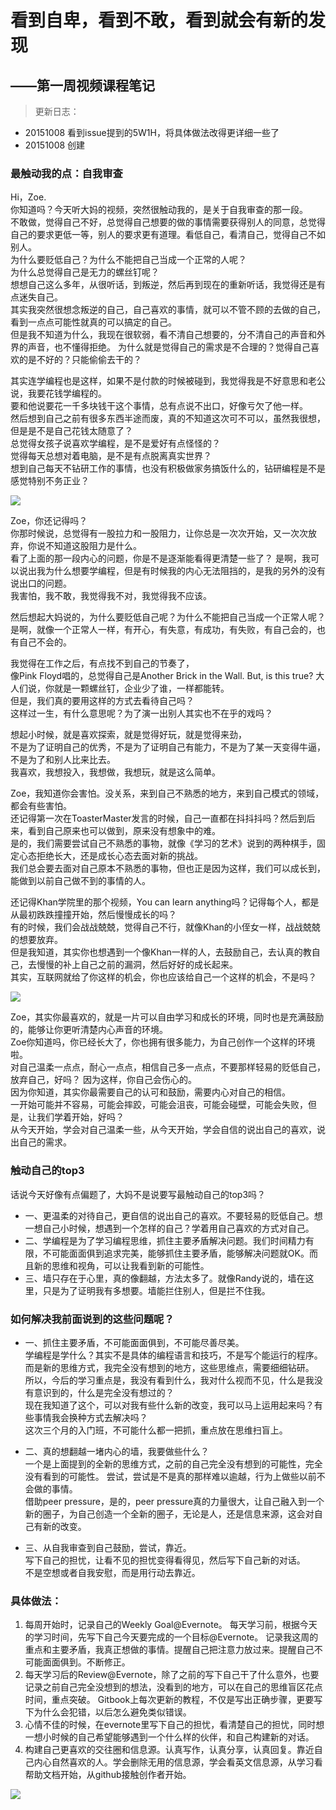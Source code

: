 # 看到自卑，看到不敢，看到就会有新的发现
## ——第一周视频课程笔记

> 更新日志：
- 20151008 看到issue提到的5W1H，将具体做法改得更详细一些了
- 20151008 创建

### 最触动我的点：自我审查
Hi，Zoe.  
你知道吗？今天听大妈的视频，突然很触动我的，是关于自我审查的那一段。  
不敢做，觉得自己不好，总觉得自己想要的做的事情需要获得别人的同意，总觉得自己的要求更低一等，别人的要求更有道理。看低自己，看清自己，觉得自己不如别人。  
为什么要贬低自己？为什么不能把自己当成一个正常的人呢？  
为什么总觉得自己是无力的螺丝钉呢？  
想想自己这么多年，从很听话，到叛逆，然后再到现在的重新听话，我觉得还是有点迷失自己。  
其实我突然很想念叛逆的自己，自己喜欢的事情，就可以不管不顾的去做的自己，看到一点点可能性就真的可以搞定的自己。  
但是我不知道为什么，我现在很软弱，看不清自己想要的，分不清自己的声音和外界的声音，也不懂得拒绝。
为什么就是觉得自己的需求是不合理的？觉得自己喜欢的是不好的？只能偷偷去干的？

其实连学编程也是这样，如果不是付款的时候被碰到，我觉得我是不好意思和老公说，我要花钱学编程的。  
要和他说要花一千多块钱干这个事情，总有点说不出口，好像亏欠了他一样。  
然后想到自己之前有很多东西半途而废，真的不知道这次可不可以，虽然我很想，但是是不是自己花钱太随意了？  
总觉得女孩子说喜欢学编程，是不是爱好有点怪怪的？  
觉得每天总想对着电脑，是不是有点脱离真实世界？  
想到自己每天不钻研工作的事情，也没有积极做家务搞饭什么的，钻研编程是不是感觉特别不务正业？

![](http://www.4399er.com/imgsdir/allimg/121008/10_121008170122_1.jpg)

Zoe，你还记得吗？  
你那时候说，总觉得有一股拉力和一股阻力，让你总是一次次开始，又一次次放弃，你说不知道这股阻力是什么。    
看了上面的那一段内心的问题，你是不是逐渐能看得更清楚一些了？
是啊，我可以说出我为什么想要学编程，但是有时候我的内心无法阻挡的，是我的另外的没有说出口的问题。  
我害怕，我不敢，我觉得我不对，我觉得我不应该。

然后想起大妈说的，为什么要贬低自己呢？为什么不能把自己当成一个正常人呢？  
是啊，就像一个正常人一样，有开心，有失意，有成功，有失败，有自己会的，也有自己不会的。

我觉得在工作之后，有点找不到自己的节奏了，  
像Pink Floyd唱的，总觉得自己是Another Brick in the Wall.
But, is this true?
大人们说，你就是一颗螺丝钉，企业少了谁，一样都能转。  
但是，我们真的要用这样的方式去看待自己吗？  
这样过一生，有什么意思呢？为了演一出别人其实也不在乎的戏吗？

想起小时候，就是喜欢探索，就是觉得好玩，就是觉得来劲，  
不是为了证明自己的优秀，不是为了证明自己有能力，不是为了某一天变得牛逼，不是为了和别人比来比去。  
我喜欢，我想投入，我想做，我想玩，就是这么简单。

Zoe，我知道你会害怕。没关系，来到自己不熟悉的地方，来到自己模式的领域，都会有些害怕。  
还记得第一次在ToasterMaster发言的时候，自己一直都在抖抖抖吗？然后到后来，看到自己原来也可以做到，原来没有想象中的难。  
是的，我们需要尝试自己不熟悉的事物，就像《学习的艺术》说到的两种棋手，固定心态拒绝长大，还是成长心态去面对新的挑战。  
我们总会要去面对自己原本不熟悉的事物，但也正是因为这样，我们可以成长到，能做到以前自己做不到的事情的人。

还记得Khan学院里的那个视频，You can learn anything吗？记得每个人，都是从最初跌跌撞撞开始，然后慢慢成长的吗？  
有的时候，我们会战战兢兢，觉得自己不行，就像Khan的小侄女一样，战战兢兢的想要放弃。  
但是我知道，其实你也想遇到一个像Khan一样的人，去鼓励自己，去认真的教自己，去慢慢的补上自己之前的漏洞，然后好好的成长起来。  
其实，互联网就给了你这样的机会，你也应该给自己一个这样的机会，不是吗？

![](https://www.khanacademy.org/images/marketing/share-thumb-b.jpg)

Zoe，其实你最喜欢的，就是一片可以自由学习和成长的环境，同时也是充满鼓励的，能够让你更听清楚内心声音的环境。  
Zoe你知道吗，你已经长大了，你也拥有很多能力，为自己创作一个这样的环境啦。  
对自己温柔一点点，耐心一点点，相信自己多一点点，不要那样轻易的贬低自己，放弃自己，好吗？
因为这样，你自己会伤心的。  
因为你知道，其实你最需要自己的认可和鼓励，需要内心对自己的相信。  
一开始可能并不容易，可能会摔跤，可能会沮丧，可能会碰壁，可能会失败，但是，让我们学着开始，好吗？  
从今天开始，学会对自己温柔一些，从今天开始，学会自信的说出自己的喜欢，说出自己的需求。

### 触动自己的top3
话说今天好像有点偏题了，大妈不是说要写最触动自己的top3吗？  

-  一、更温柔的对待自己，更自信的说出自己的喜欢。不要轻易的贬低自己。想一想自己小时候，想遇到一个怎样的自己？学着用自己喜欢的方式对自己。  
- 二、学编程是为了学习编程思维，抓住主要矛盾解决问题。我们时间精力有限，不可能面面俱到追求完美，能够抓住主要矛盾，能够解决问题就OK。而且新的思维和视角，可以让我看到新的可能性。  
- 三、墙只存在于心里，真的像翻越，方法太多了。就像Randy说的，墙在这里，只是为了证明我有多想要。墙能拦住别人，但是拦不住我。

### 如何解决我前面说到的这些问题呢？  

- 一、抓住主要矛盾，不可能面面俱到，不可能尽善尽美。  
学编程是学什么？其实不是具体的编程语言和技巧，不是写个能运行的程序。
而是新的思维方式，我完全没有想到的地方，这些思维点，需要细细钻研。  
所以，今后的学习重点是，我没有看到什么，我对什么视而不见，什么是我没有意识到的，什么是完全没有想过的？  
现在我知道了这个，可以对我有些什么新的改变，我可以马上运用起来吗？有些事情我会换种方式去解决吗？  
这次三个月的入门班，不可能什么都一把抓，重点放在思维扫盲上。

- 二、真的想翻越一堵内心的墙，我要做些什么？  
一个是上面提到的全新的思维方式，之前的自己完全没有想到的可能性，完全没有看到的可能性。
尝试，尝试是不是真的那样难以逾越，行为上做些以前不会做的事情。  
借助peer pressure，是的，peer pressure真的力量很大，让自己融入到一个新的圈子，为自己创造一个全新的圈子，无论是人，还是信息来源，这会对自己有新的改变。

- 三、从自我审查到自己鼓励，尝试，靠近。  
写下自己的担忧，让看不见的担忧变得看得见，然后写下自己新的对话。    
不是空想或者自我安慰，而是用行动去靠近。

### 具体做法：
1. 每周开始时，记录自己的Weekly Goal@Evernote。
每天学习前，根据今天的学习时间，先写下自己今天要完成的一个目标@Evernote。
记录我这周的重点和主要矛盾，我真正想做的事情。提醒自己把注意力放过来。提醒自己不可能面面俱到。不断修正。
2. 每天学习后的Review@Evernote，除了之前的写下自己干了什么意外，也要记录之前自己完全没想到的想法，没看到的地方，可以在自己的思维盲区花点时间，重点突破。
Gitbook上每次更新的教程，不仅是写出正确步骤，更要写下为什么会犯错，以后怎么避免类似错误。
3. 心情不佳的时候，在evernote里写下自己的担忧，看清楚自己的担忧，同时想一想小时候的自己希望能够遇到一个什么样的伙伴，和自己构建新的对话。
4. 构建自己更喜欢的交往圈和信息源。认真写作，认真分享，认真回复。靠近自己内心自然喜欢的人。学会删除无用的信息源，学会看英文信息源，从学习看帮助文档开始，从github接触创作者开始。

![](https://www.khanacademy.org/images/marketing/share-thumb-a.jpg)